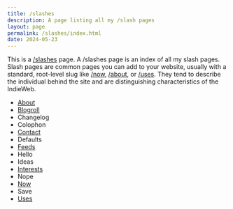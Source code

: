 ```yaml
---
title: /slashes
description: A page listing all my /slash pages
layout: page
permalink: /slashes/index.html
date: 2024-05-23
---
```


This is a [/slashes](https://slashpages.net/) page. A /slashes page is an index of all my slash pages. Slash pages are common pages you can add to your website, usually with a standard, root-level slug like [/now](/now/), [/about](/about/), or [/uses](/uses). They tend to describe the individual behind the site and are distinguishing characteristics of the IndieWeb.

- [About](/about/)
- [Blogroll](/links#blogroll/)
- Changelog
- Colophon
- [Contact](/contact/)
- Defaults
- [Feeds](/feeds/)
- Hello
- Ideas
- [Interests](/interests/)
- Nope
- [Now](/now/)
- Save
- [Uses](/uses/)